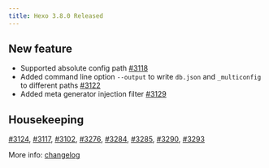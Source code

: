 ```yaml
---
title: Hexo 3.8.0 Released
---
```


## New feature

- Supported absolute config path [#3118]
- Added command line option `--output` to write `db.json` and `_multiconfig` to different paths [#3122]
- Added meta generator injection filter [#3129]

## Housekeeping

[#3124], [#3117], [#3102], [#3276], [#3284], [#3285], [#3290], [#3293]

More info: [changelog]

[changelog]: https://github.com/hexojs/hexo/releases
[#3124]: https://github.com/hexojs/hexo/issues/3124
[#3117]: https://github.com/hexojs/hexo/issues/3117
[#3118]: https://github.com/hexojs/hexo/issues/3118
[#3122]: https://github.com/hexojs/hexo/issues/3122
[#3129]: https://github.com/hexojs/hexo/issues/3129
[#3102]: https://github.com/hexojs/hexo/issues/3102
[#3276]: https://github.com/hexojs/hexo/issues/3276
[#3284]: https://github.com/hexojs/hexo/issues/3284
[#3285]: https://github.com/hexojs/hexo/issues/3285
[#3290]: https://github.com/hexojs/hexo/issues/3290
[#3293]: https://github.com/hexojs/hexo/issues/3293
